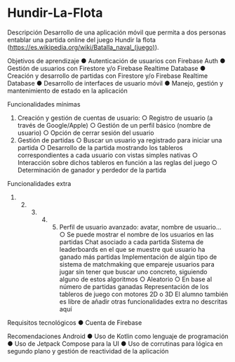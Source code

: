 # Hundir-La-Flota

Descripción
Desarrollo de una aplicación móvil que permita a dos personas entablar una partida online
del juego Hundir la flota (https://es.wikipedia.org/wiki/Batalla_naval_(juego)).

Objetivos de aprendizaje
● Autenticación de usuarios con Firebase Auth
● Gestión de usuarios con Firestore y/o Firebase Realtime Database
● Creación y desarrollo de partidas con Firestore y/o Firebase Realtime Database
● Desarrollo de interfaces de usuario móvil
● Manejo, gestión y mantenimiento de estado en la aplicación



Funcionalidades mínimas
1. Creación y gestión de cuentas de usuario:
○ Registro de usuario (a través de Google/Apple)
○ Gestión de un perfil básico (nombre de usuario)
○ Opción de cerrar sesión del usuario
2. Gestión de partidas
○ Buscar un usuario ya registrado para iniciar una partida
○ Desarrollo de la partida mostrando los tableros correspondientes a cada
usuario con vistas simples nativas
○ Interacción sobre dichos tableros en función a las reglas del juego
○ Determinación de ganador y perdedor de la partida



Funcionalidades extra
1. 2. 3. 4. 5. Perfil de usuario avanzado: avatar, nombre de usuario…
○ Se puede mostrar el nombre de los usuarios en las partidas
Chat asociado a cada partida
Sistema de leaderboards en el que se muestre qué usuario ha ganado más partidas
Implementación de algún tipo de sistema de matchmaking que empareje usuarios
para jugar sin tener que buscar uno concreto, siguiendo alguno de estos algoritmos
○ Aleatorio
○ En base al número de partidas ganadas
Representación de los tableros de juego con motores 2D o 3D
El alumno también es libre de añadir otras funcionalidades extra no descritas aquí



Requisitos tecnológicos
● Cuenta de Firebase



Recomendaciones Android
● Uso de Kotlin como lenguaje de programación
● Uso de Jetpack Compose para la UI
● Uso de corrutinas para lógica en segundo plano y gestión de reactividad de la
aplicación
